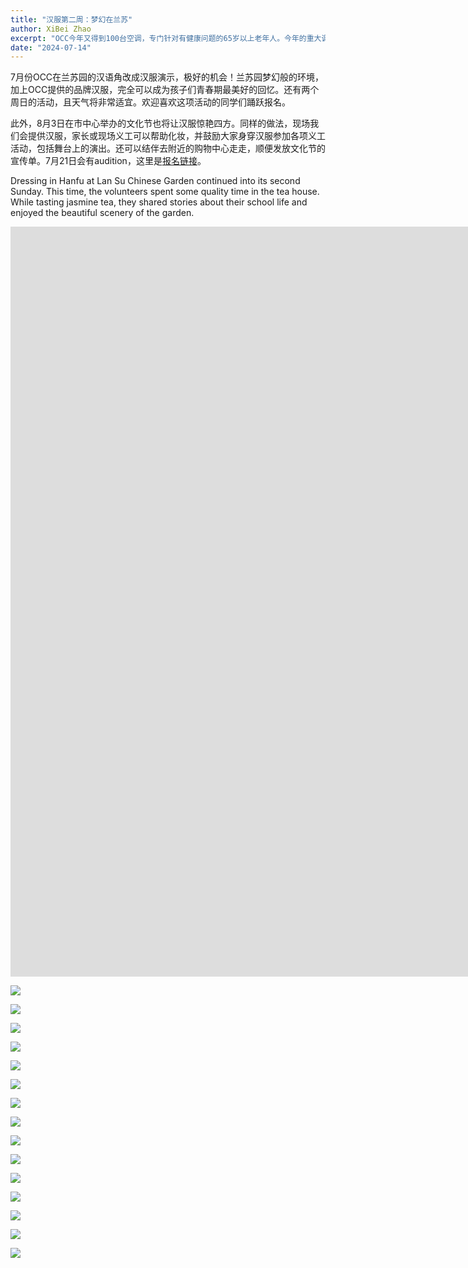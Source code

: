 ```yaml
---
title: "汉服第二周：梦幻在兰苏"
author: XiBei Zhao
excerpt: "OCC今年又得到100台空调，专门针对有健康问题的65岁以上老年人。今年的重大调整是申请人不可以是CCO的成员。所谓CCO指的是健康协调护理组织，波特兰及周边地区基本上是Heath Share of Oregon，持有的卡如下面的图片所示。对于符合资格的老人，如果是在波特兰及周边地区，OCC会负责送货上门，并在需要时提供免费的安装服务。外地的则需要家人或安排人来波特兰领取。希望这些空调能帮助有需要的老人们安然度过这个炎热的夏天。"
date: "2024-07-14"
---
```


7月份OCC在兰苏园的汉语角改成汉服演示，极好的机会！兰苏园梦幻般的环境，加上OCC提供的品牌汉服，完全可以成为孩子们青春期最美好的回忆。还有两个周日的活动，且天气将非常适宜。欢迎喜欢这项活动的同学们踊跃报名。

此外，8月3日在市中心举办的文化节也将让汉服惊艳四方。同样的做法，现场我们会提供汉服，家长或现场义工可以帮助化妆，并鼓励大家身穿汉服参加各项义工活动，包括舞台上的演出。还可以结伴去附近的购物中心走走，顺便发放文化节的宣传单。7月21日会有audition，这里是[报名链接](https://forms.gle/SumMDejqjipduVvXA)。

Dressing in Hanfu at Lan Su Chinese Garden continued into its second Sunday. This time, the volunteers spent some quality time in the tea house. While tasting jasmine tea, they shared stories about their school life and enjoyed the beautiful scenery of the garden.

<iframe width="2135" height="1200" src="https://www.youtube.com/embed/vdbt8NTPiXM" title="Melinda Lin Dressed in Hanfu" frameborder="0" allow="accelerometer; autoplay; clipboard-write; encrypted-media; gyroscope; picture-in-picture; web-share" referrerpolicy="strict-origin-when-cross-origin" allowfullscreen></iframe>

<br/>

![](https://res.cloudinary.com/dhngj18do/image/upload/f_auto,q_auto/v1/images/451431887_470164515648636_2463027464513420551_n)

![](https://res.cloudinary.com/dhngj18do/image/upload/f_auto,q_auto/v1/images/450845491_470164552315299_7784777440617291473_n)

![](https://res.cloudinary.com/dhngj18do/image/upload/f_auto,q_auto/v1/images/451074647_470164458981975_5143865280732860403_n)

![](https://res.cloudinary.com/dhngj18do/image/upload/f_auto,q_auto/v1/images/451548699_470164778981943_6200343814408594740_n)

![](https://res.cloudinary.com/dhngj18do/image/upload/f_auto,q_auto/v1/images/450706788_470164658981955_13639245916327972_n)

![](https://res.cloudinary.com/dhngj18do/image/upload/f_auto,q_auto/v1/images/451054051_470164722315282_25462609140745682_n)

![](https://res.cloudinary.com/dhngj18do/image/upload/f_auto,q_auto/v1/images/451056338_470164832315271_2499329613192438995_n)

![](https://res.cloudinary.com/dhngj18do/image/upload/f_auto,q_auto/v1/images/451319533_470164888981932_3783158996707399886_n)

![](https://res.cloudinary.com/dhngj18do/image/upload/f_auto,q_auto/v1/images/450688235_470164915648596_4269024646021662014_n)

![](https://res.cloudinary.com/dhngj18do/image/upload/f_auto,q_auto/v1/images/451277468_470164955648592_5216799686236926826_n)

![](https://res.cloudinary.com/dhngj18do/image/upload/f_auto,q_auto/v1/images/451128216_470164475648640_6814129549100039724_n)

![](https://res.cloudinary.com/dhngj18do/image/upload/f_auto,q_auto/v1/images/451051683_470164612315293_3939854058772407966_n)

![](https://res.cloudinary.com/dhngj18do/image/upload/f_auto,q_auto/v1/images/451493763_470164675648620_5764589147094255036_n)

![](https://res.cloudinary.com/dhngj18do/image/upload/f_auto,q_auto/v1/images/451449244_470164528981968_4987872474877075182_n)

![](https://res.cloudinary.com/dhngj18do/image/upload/f_auto,q_auto/v1/images/451319533_470164742315280_5159612629385513662_n)
